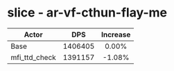 # slice - ar-vf-cthun-flay-me
| Actor | DPS | Increase |
|---|:---:|:---:|
|Base|1406405|0.00%|
|mfi_ttd_check|1391157|-1.08%|
